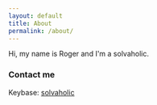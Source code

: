 ```yaml
---
layout: default
title: About
permalink: /about/
---
```


Hi, my name is Roger and I'm a solvaholic.

### Contact me

Keybase: [solvaholic](https://keybase.io/solvaholic)
